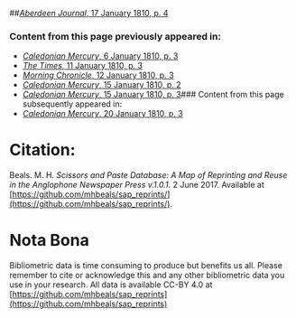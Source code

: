 ##[*Aberdeen Journal*, 17 January 1810, p. 4](https://mhbeals.github.io/sap_html/Aberdeen-Journal/Aberdeen-Journal-17-January-1810-p-4)

### Content from this page previously appeared in:
+ [*Caledonian Mercury*, 6 January 1810, p. 3](https://mhbeals.github.io/sap_html/Caledonian-Mercury/Caledonian-Mercury-6-January-1810-p-3)
+ [*The Times*, 11 January 1810, p. 3](https://mhbeals.github.io/sap_html/The-Times/The-Times-11-January-1810-p-3)
+ [*Morning Chronicle*, 12 January 1810, p. 3](https://mhbeals.github.io/sap_html/Morning-Chronicle/Morning-Chronicle-12-January-1810-p-3)
+ [*Caledonian Mercury*, 15 January 1810, p. 2](https://mhbeals.github.io/sap_html/Caledonian-Mercury/Caledonian-Mercury-15-January-1810-p-2)
+ [*Caledonian Mercury*, 15 January 1810, p. 3](https://mhbeals.github.io/sap_html/Caledonian-Mercury/Caledonian-Mercury-15-January-1810-p-3)### Content from this page subsequently appeared in:
+ [*Caledonian Mercury*, 20 January 1810, p. 3](https://mhbeals.github.io/sap_html/Caledonian-Mercury/Caledonian-Mercury-20-January-1810-p-3)
                    
# Citation: 

Beals. M. H. *Scissors and Paste Database: A Map of Reprinting and Reuse in the Anglophone Newspaper Press v.1.0.1.* 2 June 2017. Available at [https://github.com/mhbeals/sap_reprints/](https://github.com/mhbeals/sap_reprints/). 
                    
# Nota Bona

Bibliometric data is time consuming to produce but benefits us all. Please remember to cite or acknowledge this and any other bibliometric data you use in your research. All data is available CC-BY 4.0 at [https://github.com/mhbeals/sap_reprints](https://github.com/mhbeals/sap_reprints)